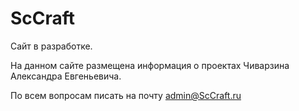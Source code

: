 # ScCraft
Сайт в разработке.

На данном сайте размещена информация о проектах Чиварзина Александра Евгеньевича.

По всем вопросам писать на почту admin@ScCraft.ru
